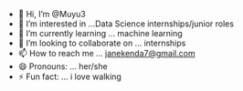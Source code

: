 - 👋 Hi, I’m @Muyu3
- 👀 I’m interested in ...Data Science internships/junior roles
- 🌱 I’m currently learning ... machine learning
- 💞️ I’m looking to collaborate on ... internships
- 📫 How to reach me ... janekenda7@gmail.com
- 😄 Pronouns: ... her/she
- ⚡ Fun fact: ... i love walking

<!---
Muyu3/Muyu3 is a ✨ special ✨ repository because its `README.md` (this file) appears on your GitHub profile.
You can click the Preview link to take a look at your changes.
--->
